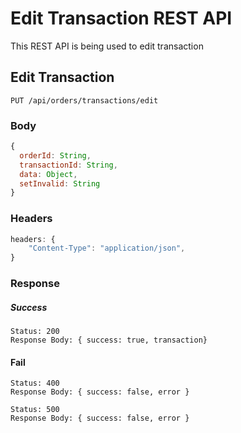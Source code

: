 # Edit Transaction REST API

This REST API is being used to edit transaction 

## Edit Transaction  

`PUT /api/orders/transactions/edit`

### Body
```js
{
  orderId: String,
  transactionId: String,
  data: Object,
  setInvalid: String
}
```

### Headers 
```js
headers: {
    "Content-Type": "application/json",
}
```

### Response

##### Success
    Status: 200
    Response Body: { success: true, transaction}

#### Fail
    Status: 400
    Response Body: { success: false, error }

    Status: 500
    Response Body: { success: false, error }